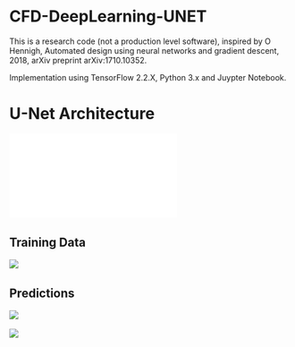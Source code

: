 # CFD-DeepLearning-UNET
This is a research code (not a production level software), inspired by O Hennigh, Automated design using neural networks and gradient descent, 2018, arXiv preprint arXiv:1710.10352.

Implementation using TensorFlow 2.2.X, Python 3.x and Juypter Notebook.

# U-Net Architecture
![](plots/Unet_architecture.pdf)

## Training Data 
![](plots/montage_train.gif)

## Predictions
![](plots/montage_test_epsilon015.gif)

![](plots/montage_test_epsilon01.gif)
